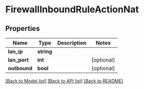 # FirewallInboundRuleActionNat

## Properties
Name | Type | Description | Notes
------------ | ------------- | ------------- | -------------
**lan_ip** | **string** |  | 
**lan_port** | **int** |  | [optional] 
**outbound** | **bool** |  | [optional] 

[[Back to Model list]](../README.md#documentation-for-models) [[Back to API list]](../README.md#documentation-for-api-endpoints) [[Back to README]](../README.md)


